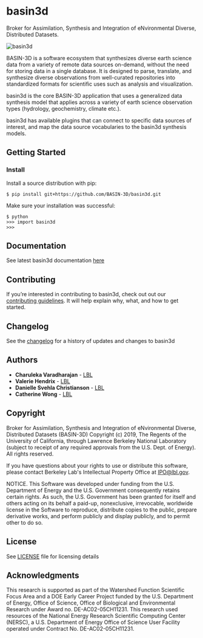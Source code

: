 # basin3d
Broker for Assimilation, Synthesis and Integration of eNvironmental Diverse, Distributed Datasets. 

![basin3d](https://user-images.githubusercontent.com/20212666/112556236-ff1a9b80-8d86-11eb-9009-25b658ce41e0.png)

BASIN-3D is a software ecosystem that synthesizes diverse earth science data from a variety of remote data sources on-demand, without the need for storing data in a single database. It is designed to parse, translate, and synthesize diverse observations from well-curated repositories into standardized formats for scientific uses such as analysis and visualization.

basin3d is the core BASIN-3D application that uses a generalized data synthesis model that applies across a variety of earth science observation types (hydrology, geochemistry, climate etc.). 

basin3d has available plugins that can connect to specific data sources of interest, and map the data source vocabularies to the basin3d synthesis models.



## Getting Started

### Install

Install a source distribution with pip:

    $ pip install git+https://github.com/BASIN-3D/basin3d.git
    
Make sure your installation was successful:

    $ python
    >>> import basin3d
    >>>

## Documentation

See latest basin3d documentation [here](https://basin3d.readthedocs.io/en/latest/)


## Contributing

If you’re interested in contributing to basin3d, check out out our [contributing guidelines](CONTRIBUTING.md). It will help explain why, what, and how to get started.


## Changelog
See the [changelog](CHANGES.md) for a history of updates and changes to basin3d

## Authors

* **Charuleka Varadharajan** - [LBL](https://eesa.lbl.gov/profiles/charuleka-varadharajan/)
* **Valerie Hendrix**  - [LBL](https://crd.lbl.gov/departments/data-science-and-technology/uss/staff/valerie-hendrix)
* **Danielle Svehla Christianson** - [LBL](https://crd.lbl.gov/departments/data-science-and-technology/uss/staff/danielle-christianson/)
* **Catherine Wong**  - [LBL](https://crd.lbl.gov/departments/data-science-and-technology/uss)


## Copyright

Broker for Assimilation, Synthesis and Integration of eNvironmental Diverse, Distributed Datasets (BASIN-3D) Copyright (c) 2019, The
Regents of the University of California, through Lawrence Berkeley National
Laboratory (subject to receipt of any required approvals from the U.S.
Dept. of Energy).  All rights reserved.

If you have questions about your rights to use or distribute this software,
please contact Berkeley Lab's Intellectual Property Office at
IPO@lbl.gov.

NOTICE.  This Software was developed under funding from the U.S. Department
of Energy and the U.S. Government consequently retains certain rights.  As
such, the U.S. Government has been granted for itself and others acting on
its behalf a paid-up, nonexclusive, irrevocable, worldwide license in the
Software to reproduce, distribute copies to the public, prepare derivative
works, and perform publicly and display publicly, and to permit other to do
so.

## License

See [LICENSE](LICENSE) file for licensing details

## Acknowledgments

This research is supported as part of the Watershed Function Scientific Focus Area and a DOE Early Career Project funded by the U.S. Department of Energy, Office of Science, Office of Biological and Environmental Research under Award no. DE-AC02-05CH11231. This research used resources of the National Energy Research Scientific Computing Center (NERSC), a U.S. Department of Energy Office of Science User Facility operated under Contract No. DE-AC02-05CH11231.

 